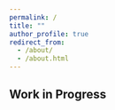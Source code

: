 ```yaml
---
permalink: /
title: ""
author_profile: true
redirect_from: 
  - /about/
  - /about.html
---
```


Work in Progress
------
